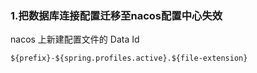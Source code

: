 ### 1.把数据库连接配置迁移至nacos配置中心失效
nacos 上新建配置文件的 Data Id 
````
${prefix}-${spring.profiles.active}.${file-extension}
````

